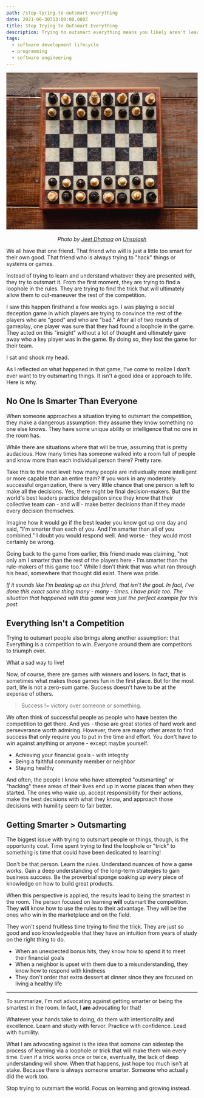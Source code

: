 ```yaml
---
path: /stop-tyring-to-outsmart-everything
date: 2021-06-30T13:00:00.000Z
title: Stop Trying to Outsmart Everything
description: Trying to outsmart everything means you likely aren't learning at all. Loopholes and tricks might give you a head start, but they won't sustain your race.
tags:
  - software development lifecycle
  - programming
  - software engineering
---
```


![](../assets/jeet-dhanoa-BVM9Q6Qfy00-unsplash.jpg "chess board")

<center>

<i>

Photo by <a href="https://unsplash.com/@jeetdhanoa?utm_source=unsplash&utm_medium=referral&utm_content=creditCopyText">Jeet Dhanoa</a> on <a href="https://unsplash.com/s/photos/chess?utm_source=unsplash&utm_medium=referral&utm_content=creditCopyText">Unsplash</a>
  
</i>

</center>

We all have that one friend. That friend who will is just a little too smart for their own good. That friend who is always trying to "hack" things or systems or games.

Instead of trying to learn and understand whatever they are presented with, they try to outsmart it. From the first moment, they are trying to find a loophole in the rules. They are trying to find the trick that will ultimately allow them to out-maneuver the rest of the competition.

I saw this happen firsthand a few weeks ago. I was playing a social deception game in which players are trying to convince the rest of the players who are "good" and who are "bad." After all of two rounds of gameplay, one player was sure that they had found a loophole in the game. They acted on this "insight" without a lot of thought and ultimately gave away who a key player was in the game. By doing so, they lost the game for their team. 

I sat and shook my head. 

As I reflected on what happened in that game, I've come to realize I don't ever want to try outsmarting things. It isn't a good idea or approach to life. Here is why.

## No One Is Smarter Than Everyone

When someone approaches a situation trying to outsmart the competition, they make a dangerous assumption: they assume they know something no one else knows. They have some unique ability or intelligence that no one in the room has. 

While there are situations where that will be true, assuming that is pretty audacious. How many times has someone walked into a room full of people and know more than each individual person there? Pretty rare.

Take this to the next level: how many people are individually more intelligent or more capable than an entire team? If you work in any moderately successful organization, there is very little chance that one person is left to make all the decisions. Yes, there might be final decision-makers. But the world's best leaders practice delegation since they know that their collective team can - and will - make better decisions than if they made every decision themselves. 

Imagine how it would go if the best leader you know got up one day and said, "I'm smarter than each of you. And I'm smarter than all of you combined." I doubt you would respond well. And worse - they would most certainly be wrong.

Going back to the game from earlier, this friend made was claiming, "not only am I smarter than the rest of the players here - I'm smarter than the rule-makers of this game too." While I don't think that was what ran through his head, somewhere that thought did exist. There was pride.

_If it sounds like I'm beating up on this friend, that isn't the goal. In fact, I've done this exact same thing many - many - times. I have pride too. The situation that happened with this game was just the perfect example for this post._

## Everything Isn't a Competition

Trying to outsmart people also brings along another assumption: that Everything is a competition to win. Everyone around them are competitors to triumph over.

What a sad way to live!

Now, of course, there are games with winners and losers. In fact, that is sometimes what makes those games fun in the first place. But for the most part, life is not a zero-sum game. Success doesn't have to be at the expense of others.

> Success != victory over someone or something. 

We often think of successful people as people who **have** beaten the competition to get there. And yes - those are great stories of hard work and perseverance worth admiring. However, there are many other areas to find success that only require you to put in the time and effort. You don't have to win against anything or anyone - except maybe yourself.

* Achieving your financial goals - with integrity
* Being a faithful community member or neighbor
* Staying healthy

And often, the people I know who have attempted "outsmarting" or "hacking" these areas of their lives end up in worse places than when they started. The ones who wake up, accept responsibility for their actions, make the best decisions with what they know, and approach those decisions with humility seem to fair better. 

## Getting Smarter > Outsmarting

The biggest issue with trying to outsmart people or things, though, is the opportunity cost. Time spent trying to find the loophole or "trick" to something is time that could have been dedicated to learning!

Don't be that person. Learn the rules. Understand nuances of how a game works. Gain a deep understanding of the long-term strategies to gain business success. Be the proverbial sponge soaking up every piece of knowledge on how to build great products.

When this perspective is applied, the results lead to being the smartest in the room. The person focused on learning **will** outsmart the competition. They **will** know how to use the rules to their advantage. They will be the ones who win in the marketplace and on the field.

They won't spend fruitless time trying to find the trick. They are just so good and soo knowledgeable that they have an intuition from years of study on the right thing to do. 

* When an unexpected bonus hits, they know how to spend it to meet their financial goals
* When a neighbor is upset with them due to a misunderstanding, they know how to respond with kindness
* They don't order that extra dessert at dinner since they are focused on living a healthy life

--- 

To summarize, I'm not advocating against getting smarter or being the smartest in the room. In fact, I **am** advocating for that! 

Whatever your hands take to doing, do them with intentionality and excellence. Learn and study with fervor. Practice with confidence. Lead with humility.

What I am advocating against is the idea that somone can sidestep the process of learning via a loophole or trick that will make them win every time. Even if a trick works once or twice, eventually, the lack of deep understanding will show. When that happens, just hope too much isn't at stake. Because there is always someone smarter. Someone who actually did the work too.

Stop trying to outsmart the world. Focus on learning and growing instead.